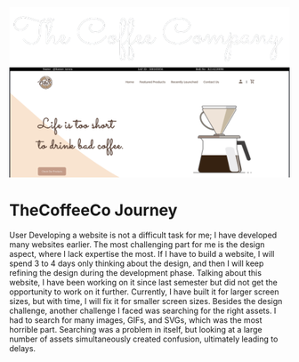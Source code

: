 
<img src="./images/theCoffeCo.png">
<img src="./images/landingPage.png">

# TheCoffeeCo Journey

<p>
User
Developing a website is not a difficult task for me; I have developed many websites earlier. The most challenging part for me is the design aspect, where I lack expertise the most. If I have to build a website, I will spend 3 to 4 days only thinking about the design, and then I will keep refining the design during the development phase. Talking about this website, I have been working on it since last semester but did not get the opportunity to work on it further. Currently, I have built it for larger screen sizes, but with time, I will fix it for smaller screen sizes. Besides the design challenge, another challenge I faced was searching for the right assets. I had to search for many images, GIFs, and SVGs, which was the most horrible part. Searching was a problem in itself, but looking at a large number of assets simultaneously created confusion, ultimately leading to delays.
</p>
